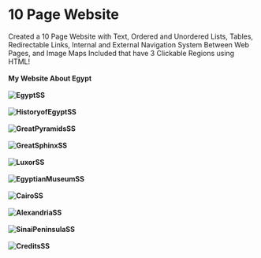 # 10 Page Website
Created a 10 Page Website with Text, Ordered and Unordered Lists, Tables, Redirectable Links, Internal and External Navigation System Between Web Pages, and Image Maps Included that have 3 Clickable Regions using HTML!
<br>
<br>
<b>My Website About Egypt<b>
<br>
<br>
![EgyptSS](https://user-images.githubusercontent.com/117547583/201837540-ef904812-30c8-44b6-9048-525f72facee3.png)
<br>
<br>
![HistoryofEgyptSS](https://user-images.githubusercontent.com/117547583/201837609-d54aff1f-f89c-4b67-b7ef-ad92a2140561.png)
<br>
<br>
![GreatPyramidsSS](https://user-images.githubusercontent.com/117547583/201837621-c1b5e97d-6d0a-4399-b75d-122de55987aa.png)
<br>
<br>
![GreatSphinxSS](https://user-images.githubusercontent.com/117547583/201837634-5fa37baf-db8e-4bbe-b453-c10cc03d426d.png)
<br>
<br>
![LuxorSS](https://user-images.githubusercontent.com/117547583/201837645-33c291cf-0bde-4b38-88ab-6ffe7631c907.png)
<br>
<br>
![EgyptianMuseumSS](https://user-images.githubusercontent.com/117547583/201837664-5cea6a01-6db2-4ef9-a4cf-17adb472c398.png)
<br>
<br>
![CairoSS](https://user-images.githubusercontent.com/117547583/201837680-67820733-4f13-4d91-8dd2-a19202d7857e.png)
<br>
<br>
![AlexandriaSS](https://user-images.githubusercontent.com/117547583/201837690-eab3c4bd-fcb8-45c2-a72b-631b05bd1a0c.png)
<br>
<br>
![SinaiPeninsulaSS](https://user-images.githubusercontent.com/117547583/201837694-8b0a2084-c2b4-405d-8001-71e704535557.png)
<br>
<br>
![CreditsSS](https://user-images.githubusercontent.com/117547583/201837715-fe77cc56-c3de-4b7b-9c7f-3a6a9872aa91.png)
